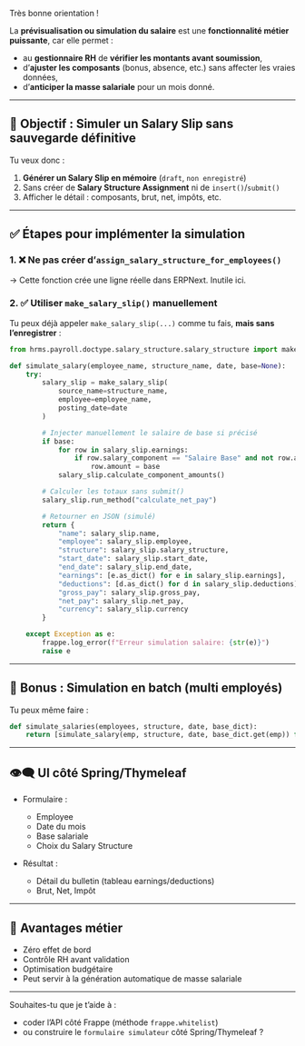 Très bonne orientation !

La **prévisualisation ou simulation du salaire** est une **fonctionnalité métier puissante**, car elle permet :

* au **gestionnaire RH** de **vérifier les montants avant soumission**,
* d’**ajuster les composants** (bonus, absence, etc.) sans affecter les vraies données,
* d’**anticiper la masse salariale** pour un mois donné.

---

## 🎯 Objectif : Simuler un Salary Slip sans sauvegarde définitive

Tu veux donc :

1. **Générer un Salary Slip en mémoire** (`draft`, `non enregistré`)
2. Sans créer de **Salary Structure Assignment** ni de `insert()`/`submit()`
3. Afficher le détail : composants, brut, net, impôts, etc.

---

## ✅ Étapes pour implémenter la simulation

### 1. ❌ Ne pas créer d’`assign_salary_structure_for_employees()`

→ Cette fonction crée une ligne réelle dans ERPNext. Inutile ici.

### 2. ✅ Utiliser `make_salary_slip()` manuellement

Tu peux déjà appeler `make_salary_slip(...)` comme tu fais, **mais sans l’enregistrer** :

```python
from hrms.payroll.doctype.salary_structure.salary_structure import make_salary_slip

def simulate_salary(employee_name, structure_name, date, base=None):
    try:
        salary_slip = make_salary_slip(
            source_name=structure_name,
            employee=employee_name,
            posting_date=date
        )

        # Injecter manuellement le salaire de base si précisé
        if base:
            for row in salary_slip.earnings:
                if row.salary_component == "Salaire Base" and not row.amount:
                    row.amount = base
            salary_slip.calculate_component_amounts()

        # Calculer les totaux sans submit()
        salary_slip.run_method("calculate_net_pay")

        # Retourner en JSON (simulé)
        return {
            "name": salary_slip.name,
            "employee": salary_slip.employee,
            "structure": salary_slip.salary_structure,
            "start_date": salary_slip.start_date,
            "end_date": salary_slip.end_date,
            "earnings": [e.as_dict() for e in salary_slip.earnings],
            "deductions": [d.as_dict() for d in salary_slip.deductions],
            "gross_pay": salary_slip.gross_pay,
            "net_pay": salary_slip.net_pay,
            "currency": salary_slip.currency
        }

    except Exception as e:
        frappe.log_error(f"Erreur simulation salaire: {str(e)}")
        raise e
```

---

## 🔁 Bonus : Simulation en **batch** (multi employés)

Tu peux même faire :

```python
def simulate_salaries(employees, structure, date, base_dict):
    return [simulate_salary(emp, structure, date, base_dict.get(emp)) for emp in employees]
```

---

## 👁‍🗨 UI côté Spring/Thymeleaf

* Formulaire :

  * Employee
  * Date du mois
  * Base salariale
  * Choix du Salary Structure

* Résultat :

  * Détail du bulletin (tableau earnings/deductions)
  * Brut, Net, Impôt

---

## 📌 Avantages métier

* Zéro effet de bord
* Contrôle RH avant validation
* Optimisation budgétaire
* Peut servir à la génération automatique de masse salariale

---

Souhaites-tu que je t’aide à :

* coder l’API côté Frappe (méthode `frappe.whitelist`)
* ou construire le `formulaire simulateur` côté Spring/Thymeleaf ?
